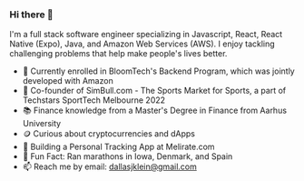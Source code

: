 ### Hi there 👋

I'm a full stack software engineer specializing in Javascript, React, React Native (Expo), Java, and Amazon Web Services (AWS).  I enjoy tackling challenging problems that help make people's lives better. 

- 🌱 Currently enrolled in BloomTech's Backend Program, which was jointly developed with Amazon
- 🏈 Co-founder of SimBull.com - The Sports Market for Sports, a part of Techstars SportTech Melbourne 2022
- 📚 Finance knowledge from a Master's Degree in Finance from Aarhus University
- 🪙 Curious about cryptocurrencies and dApps
- 🚝 Building a Personal Tracking App at Melirate.com
- 🏃 Fun Fact: Ran marathons in Iowa, Denmark, and Spain
- 📫 Reach me by email: dallasjklein@gmail.com



<!--
**dallaskle/dallaskle** is a ✨ _special_ ✨ repository because its `README.md` (this file) appears on your GitHub profile.

Here are some ideas to get you started:

- 🔭 I’m currently working on ...
- 🌱 I’m currently learning ...
- 👯 I’m looking to collaborate on ...
- 🤔 I’m looking for help with ...
- 💬 Ask me about ...
- 📫 How to reach me: ...
- 😄 Pronouns: ...
- ⚡ Fun fact: ...
-->
